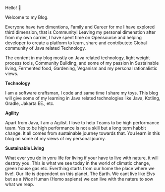 
Hello! :pray:

Welcome to my Blog. 

Everyone have two dimentions, Family and Career for me I have explored third dimension, that is Community! Leaving my personal dimenstion after from my own carrier, I have spent time on Opensource and helping developer to create a platform to learn, share and contributeto Global community of Java related Technology. 

The content in my blog mostly on Java related technology, light weight process tools,  Community Building, and some of my passion in Sustainable living, Fermented food, Gardening, Veganism and my personal rationalistic views. 

**Technology**

 I am a software craftsman, I code and same time I share my toys. This blog will give some of my learning in Java related technologies like  Java, Kotling, Gradle, Jakarta EE., etc. 

 **Agility**

 Apart from Java, I am a Agilist. I love to help Teams to be high performance team. Yes to be high performance is not a skill but a long term habbit change. It all comes from sustainable journey towards that. You learn in this blog on some of my views of my personal journy. 

 **Sustainable Living**

 What ever you do in yoru life for living if your have to live with nature, it will destroy you. This is what we see today in the world of climatic change, green house gas etc. Everthing starts from our home the place where we live!. Our life is dependent on this planet, The Earth. We cant live like Elvs but as a _Wice_ Human (Homo sapiens) we can live with the nateru to sow what we reap. 


